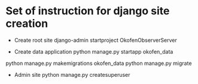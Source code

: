 # Set of instruction for django site creation

* Create root site
django-admin startproject OkofenObserverServer

* Create data application
python manage.py startapp okofen_data

python manage.py makemigrations okofen_data
python manage.py migrate

* Admin site
python manage.py createsuperuser